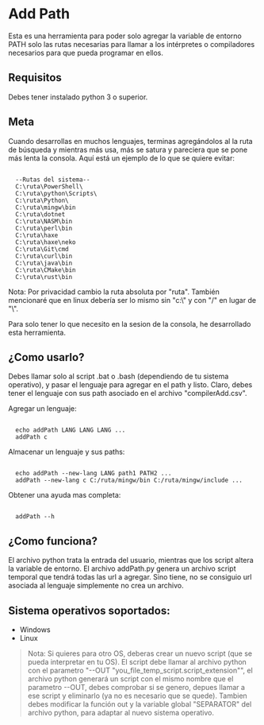 # Add Path
<p>
  Esta es una herramienta para poder solo agregar la variable de entorno PATH
  solo las rutas necesarias para llamar a los intérpretes o compiladores necesarios
  para que pueda programar en ellos.
</p>

## Requisitos

Debes tener instalado python 3 o superior.

## Meta

<p>
  Cuando desarrollas en muchos lenguajes, terminas agregándolos al la ruta de búsqueda y mientras más usa, más se satura y pareciera que se pone más lenta la consola. Aquí está un ejemplo de lo que se quiere evitar:
</p>
<pre><code>
  --Rutas del sistema--
  C:\ruta\PowerShell\
  C:\ruta\python\Scripts\
  C:\ruta\Python\
  C:\ruta\mingw\bin
  C:\ruta\dotnet
  C:\ruta\NASM\bin
  C:\ruta\perl\bin
  C:\ruta\haxe
  C:\ruta\haxe\neko
  C:\ruta\Git\cmd
  C:\ruta\curl\bin
  C:\ruta\java\bin
  C:\ruta\CMake\bin
  C:\ruta\rust\bin
</code></pre>
<p>
  Nota: Por privacidad cambio la ruta absoluta por "ruta". También mencionaré que en linux debería ser lo mismo sin "c:\" y con "/" en lugar de "\". 
</p>
<p>Para solo tener lo que necesito en la sesion de la consola, he desarrollado esta herramienta.</p>

## ¿Como usarlo?

<p>
  Debes llamar solo al script .bat o .bash (dependiendo de tu sistema operativo), y pasar el lenguaje para agregar en el path y listo. Claro, debes tener el lenguaje con sus path asociado en el archivo "compilerAdd.csv". 
</p>
Agregar un lenguaje:
<pre><code>
  echo addPath LANG LANG LANG ...
  addPath c
</code></pre>
Almacenar un lenguaje y sus paths:
<pre><code>
  echo addPath --new-lang LANG path1 PATH2 ...
  addPath --new-lang c C:/ruta/mingw/bin C:/ruta/mingw/include ...
</code></pre>
Obtener una ayuda mas completa:
<pre><code>
  addPath --h
</code></pre>

## ¿Como funciona?

El archivo python trata la entrada del usuario, mientras que los script altera la variable de entorno. El archivo addPath.py genera un archivo script temporal que tendrá todas las url a agregar. Sino tiene, no se consiguio url asociada al lenguaje simplemente no crea un archivo.

## Sistema operativos soportados:

- Windows
- Linux

> Nota: Si quieres para otro OS, deberas crear un nuevo script (que se pueda interpretar en tu OS). El script debe llamar al archivo python con el parametro "--OUT "you_file_temp_script.script_extension"", el archivo python generará un script con el mismo nombre que el parametro --OUT, debes comprobar si se genero, depues llamar a ese script y eliminarlo (ya no es necesario que se quede).
> Tambien debes modificar la función out y la variable global "SEPARATOR" del archivo python, para adaptar al nuevo sistema operativo.
